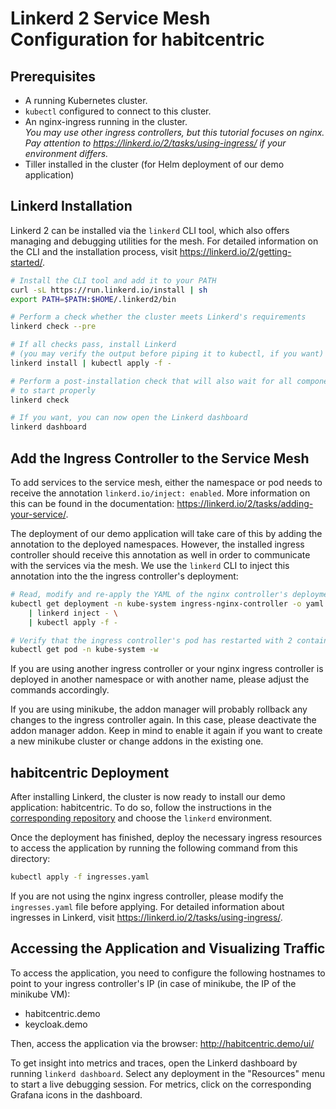 # Linkerd 2 Service Mesh Configuration for habitcentric

## Prerequisites

* A running Kubernetes cluster.
* `kubectl` configured to connect to this cluster.
* An nginx-ingress running in the cluster. \
  _You may use other ingress controllers, but this tutorial focuses on nginx.
  Pay attention to https://linkerd.io/2/tasks/using-ingress/ if your environment
  differs._
* Tiller installed in the cluster (for Helm deployment of our demo application)

## Linkerd Installation

Linkerd 2 can be installed via the `linkerd` CLI tool, which also offers
managing and debugging utilities for the mesh. For detailed information
on the CLI and the installation process, visit https://linkerd.io/2/getting-started/.

```bash
# Install the CLI tool and add it to your PATH
curl -sL https://run.linkerd.io/install | sh
export PATH=$PATH:$HOME/.linkerd2/bin

# Perform a check whether the cluster meets Linkerd's requirements
linkerd check --pre

# If all checks pass, install Linkerd
# (you may verify the output before piping it to kubectl, if you want)
linkerd install | kubectl apply -f -

# Perform a post-installation check that will also wait for all components
# to start properly
linkerd check

# If you want, you can now open the Linkerd dashboard
linkerd dashboard
```

## Add the Ingress Controller to the Service Mesh

To add services to the service mesh, either the namespace or pod
needs to receive the annotation `linkerd.io/inject: enabled`. More information on this can be
found in the documentation: https://linkerd.io/2/tasks/adding-your-service/.

The deployment of our demo application will take care of this by adding the annotation to
the deployed namespaces. However, the installed ingress controller should receive this annotation
as well in order to communicate with the services via the mesh. We use the `linkerd` CLI to inject
this annotation into the the ingress controller's deployment:

```bash
# Read, modify and re-apply the YAML of the nginx controller's deployment
kubectl get deployment -n kube-system ingress-nginx-controller -o yaml \
    | linkerd inject - \
    | kubectl apply -f -

# Verify that the ingress controller's pod has restarted with 2 containers
kubectl get pod -n kube-system -w
```

If you are using another ingress controller or your nginx ingress controller is deployed in
another namespace or with another name, please adjust the commands accordingly.

If you are using minikube, the addon manager will probably rollback any changes to the
ingress controller again. In this case, please deactivate the addon manager addon.
Keep in mind to enable it again if you want to create a new minikube cluster or
change addons in the existing one.

## habitcentric Deployment

After installing Linkerd, the cluster is now ready to install our demo application:
habitcentric. To do so, follow the instructions in the
[corresponding repository](https://gitlab.com/habitcentric-infrastructure/hc-kubernetes)
and choose the `linkerd` environment.

Once the deployment has finished, deploy the necessary ingress resources to access the application
by running the following command from this directory:

```bash
kubectl apply -f ingresses.yaml
```
If you are not using the nginx ingress controller, please modify the
`ingresses.yaml` file before applying. For detailed information about ingresses in Linkerd, visit
https://linkerd.io/2/tasks/using-ingress/.

## Accessing the Application and Visualizing Traffic

To access the application, you need to configure the following hostnames to point to your ingress
controller's IP (in case of minikube, the IP of the minikube VM):

* habitcentric.demo
* keycloak.demo

Then, access the application via the browser: http://habitcentric.demo/ui/

To get insight into metrics and traces, open the Linkerd dashboard by running
`linkerd dashboard`. Select any deployment in the "Resources" menu to start a live debugging
session. For metrics, click on the corresponding Grafana icons in the dashboard.